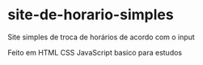 # site-de-horario-simples
Site simples de troca de horários de acordo com o input 

Feito em HTML CSS JavaScript basico para estudos
